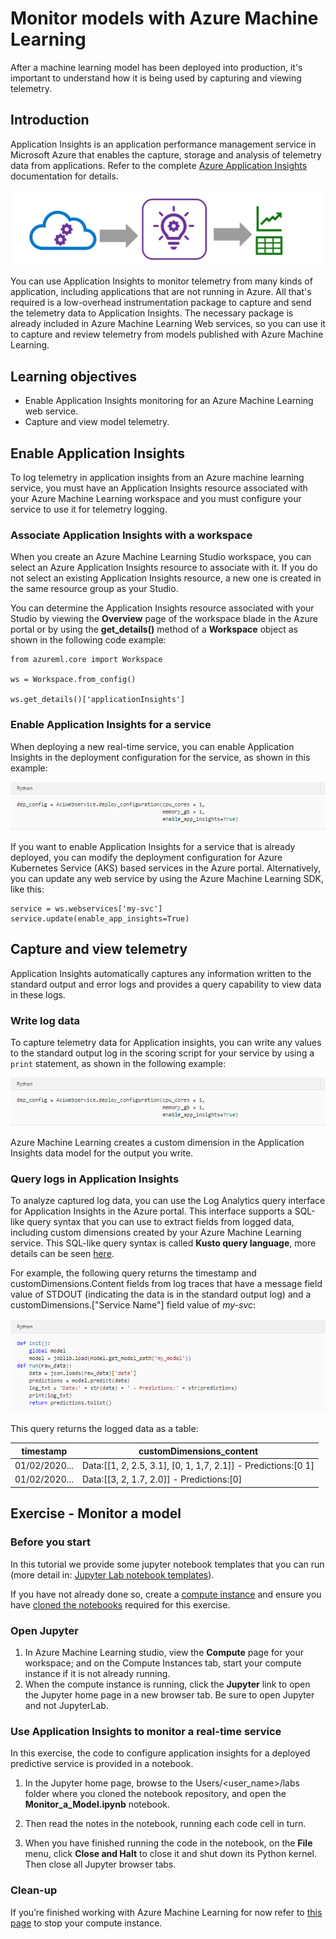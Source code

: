 # Monitor models with Azure Machine Learning

After a machine learning model has been deployed into production, it's important to understand how it is being used by capturing and viewing telemetry.

## Introduction

Application Insights is an application performance management service in Microsoft Azure that enables the capture, storage and analysis of telemetry data from applications. Refer to the complete [Azure Application Insights](https://docs.microsoft.com/en-gb/azure/azure-monitor/app/app-insights-overview) documentation for details.

![](../Images/78.PNG)

You can use Application Insights to monitor telemetry from many kinds of application, including applications that are not running in Azure. All that's required is a low-overhead instrumentation package to capture and send the telemetry data to Application Insights. The necessary package is already included in Azure Machine Learning Web services, so you can use it to capture and review telemetry from models published with Azure Machine Learning.

## Learning objectives

* Enable Application Insights monitoring for an Azure Machine Learning web service.
* Capture and view model telemetry.

## Enable Application Insights

To log telemetry in application insights from an Azure machine learning service, you must have an Application Insights resource associated with your Azure Machine Learning workspace and you must configure your service to use it for telemetry logging.

### Associate Application Insights with a workspace

When you create an Azure Machine Learning Studio workspace, you can select an Azure Application Insights resource to associate with it. If you do not select an existing Application Insights resource, a new one is created in the same resource group as your Studio.

You can determine the Application Insights resource associated with your Studio by viewing the **Overview** page of the workspace blade in the Azure portal or by using the **get_details()** method of a **Workspace** object as shown in the following code example:

```
from azureml.core import Workspace

ws = Workspace.from_config()

ws.get_details()['applicationInsights']
```

### Enable Application Insights for a service

When deploying a new real-time service, you can enable Application Insights in the deployment configuration for the service, as shown in this example:

![](../Images/79.PNG)

If you want to enable Application Insights for a service that is already deployed, you can modify the deployment configuration for Azure Kubernetes Service (AKS) based services in the Azure portal. Alternatively, you can update any web service by using the Azure Machine Learning SDK, like this:
```
service = ws.webservices['my-svc']
service.update(enable_app_insights=True)
```
## Capture and view telemetry

Application Insights automatically captures any information written to the standard output and error logs and provides a query capability to view data in these logs.

### Write log data
To capture telemetry data for Application insights, you can write any values to the standard output log in the scoring script for your service by using a `print` statement, as shown in the following example:

![](../Images/79.PNG)

Azure Machine Learning creates a custom dimension in the Application Insights data model for the output you write.

### Query logs in Application Insights
To analyze captured log data, you can use the Log Analytics query interface for Application Insights in the Azure portal. This interface supports a SQL-like query syntax that you can use to extract fields from logged data, including custom dimensions created by your Azure Machine Learning service. This SQL-like query syntax is called **Kusto query language**, more details can be seen [here](https://docs.microsoft.com/en-us/services-hub/health/log_analytics_query_language).

For example, the following query returns the timestamp and customDimensions.Content fields from log traces that have a message field value of STDOUT (indicating the data is in the standard output log) and a customDimensions.["Service Name"] field value of *my-svc*:

![](../Images/80.PNG)

This query returns the logged data as a table:

|timestamp|customDimensions_content|
|-------|-------|
|01/02/2020...	|Data:[[1, 2, 2.5, 3.1], [0, 1, 1,7, 2.1]] - Predictions:[0 1]|
|01/02/2020...	|Data:[[3, 2, 1.7, 2.0]] - Predictions:[0]|

## Exercise - Monitor a model

### Before you start

In this tutorial we provide some jupyter notebook templates that you can run (more detail in: [Jupyter Lab notebook templates](../labs)).

If you have not already done so, create a [compute instance](../Documents/Create-Compute-Instance.md) and ensure you have [cloned the notebooks](../Documents/Clone-and-Run-a-Notebook.md) required for this exercise.

### Open Jupyter

1. In Azure Machine Learning studio, view the **Compute** page for your workspace; and on the Compute Instances tab, start your compute instance if it is not already running.
2. When the compute instance is running, click the **Jupyter** link to open the Jupyter home page in a new browser tab. Be sure to open Jupyter and not JupyterLab.

### Use Application Insights to monitor a real-time service
In this exercise, the code to configure application insights for a deployed predictive service is provided in a notebook.

1. In the Jupyter home page, browse to the Users/<user_name>/labs folder where you cloned the notebook repository, and open the **Monitor_a_Model.ipynb** notebook.

2. Then read the notes in the notebook, running each code cell in turn.

3. When you have finished running the code in the notebook, on the **File** menu, click **Close and Halt** to close it and shut down its Python kernel. Then close all Jupyter browser tabs.

### Clean-up
If you’re finished working with Azure Machine Learning for now refer to [this page](../Documents/Stop-Compute-Instance.md) to stop your compute instance. 

